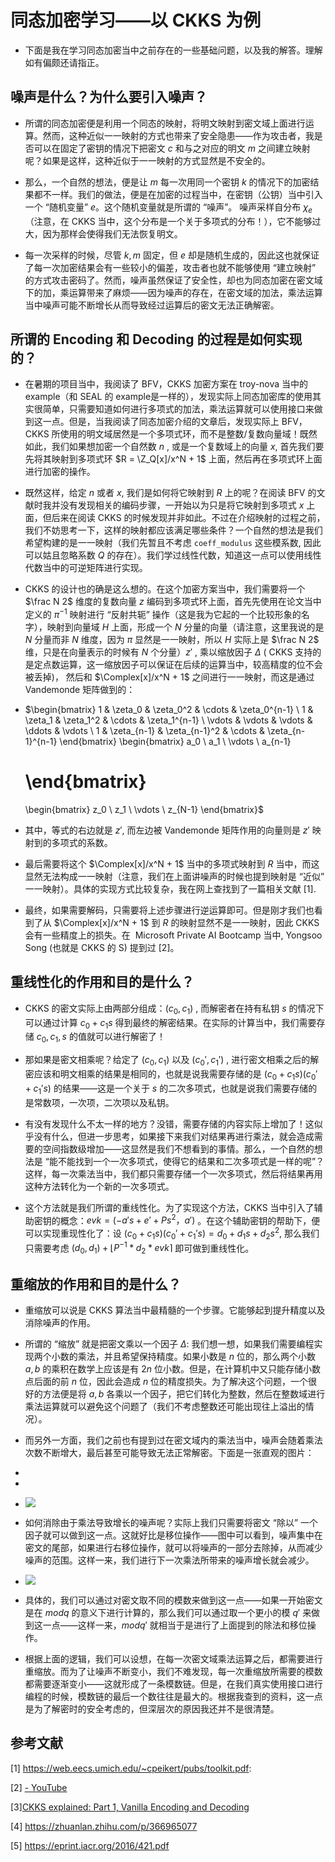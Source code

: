 # 同态加密学习——以 CKKS 为例

* 下面是我在学习同态加密当中之前存在的一些基础问题，以及我的解答。理解如有偏颇还请指正。

## 噪声是什么？为什么要引入噪声？

* 所谓的同态加密便是利用一个同态的映射，将明文映射到密文域上面进行运算。然而，这种近似一一映射的方式也带来了安全隐患——作为攻击者，我是否可以在固定了密钥的情况下把密文 $c$ 和与之对应的明文 $m$ 之间建立映射呢？如果是这样，这种近似于一一映射的方式显然是不安全的。

* 那么，一个自然的想法，便是让 $m$ 每一次用同一个密钥 $k$ 的情况下的加密结果都不一样。我们的做法，便是在加密的过程当中，在密钥（公钥）当中引入一个 “随机变量” $e$。这个随机变量就是所谓的 “噪声”。 噪声采样自分布 $\chi_e$ （注意，在 CKKS 当中，这个分布是一个关于多项式的分布！），它不能够过大，因为那样会使得我们无法恢复明文。

* 每一次采样的时候，尽管 $k, m$ 固定，但 $e$ 却是随机生成的，因此这也就保证了每一次加密结果会有一些较小的偏差，攻击者也就不能够使用 “建立映射” 的方式攻击密码了。然而，噪声虽然保证了安全性，却也为同态加密在密文域下的加，乘运算带来了麻烦——因为噪声的存在，在密文域的加法，乘法运算当中噪声可能不断增长从而导致经过运算后的密文无法正确解密。

## 所谓的 Encoding 和 Decoding 的过程是如何实现的？

* 在暑期的项目当中，我阅读了 BFV，CKKS 加密方案在 troy-nova 当中的 example（和 SEAL 的 example是一样的），发现实际上同态加密库的使用其实很简单，只需要知道如何进行多项式的加法，乘法运算就可以使用接口来做到这一点。但是，当我阅读了同态加密介绍的文章后，发现实际上 BFV，CKKS 所使用的明文域居然是一个多项式环，而不是整数/复数向量域！既然如此，我们如果想加密一个自然数 $n$ , 或是一个复数域上的向量 $x$, 首先我们要先将其映射到多项式环 $R = \Z_Q[x]/x^N + 1$ 上面，然后再在多项式环上面进行加密的操作。

* 既然这样，给定 $n$ 或者 $x$, 我们是如何将它映射到 $R$ 上的呢？在阅读 BFV 的文献时我并没有发现相关的编码步骤，一开始以为只是将它映射到多项式 $x$ 上面，但后来在阅读 CKKS 的时候发现并非如此。不过在介绍映射的过程之前，我们不妨思考一下，这样的映射都应该满足哪些条件？一个自然的想法是我们希望构建的是一一映射（我们先暂且不考虑 `coeff_modulus` 这些模系数, 因此可以姑且忽略系数 $Q$ 的存在）。我们学过线性代数，知道这一点可以使用线性代数当中的可逆矩阵进行实现。

* CKKS 的设计也的确是这么想的。在这个加密方案当中，我们需要将一个 $\frac N 2$ 维度的复数向量 $z$ 编码到多项式环上面，首先先使用在论文当中定义的 $\pi^{-1}$ 映射进行 “反射共轭” 操作（这是我为它起的一个比较形象的名字），映射到向量域 $H$ 上面，形成一个 $N$ 分量的向量（请注意，这里我说的是 $N$ 分量而非 $N$ 维度，因为 $\pi$ 显然是一一映射，所以 $H$ 实际上是 $\frac N 2$ 维，只是在向量表示的时候有 $N$ 个分量）$z'$ , 乘以缩放因子 $\Delta$ ( CKKS 支持的是定点数运算，这一缩放因子可以保证在后续的运算当中，较高精度的位不会被丢掉)， 然后和 $\Complex[x]/x^N + 1$ 之间进行一一映射，而这是通过 Vandemonde 矩阵做到的：

* $\begin{bmatrix}
  1 & \zeta_0 & \zeta_0^2 & \cdots & \zeta_0^{n-1} \\
  1 & \zeta_1 & \zeta_1^2 & \cdots & \zeta_1^{n-1} \\
  \vdots & \vdots & \vdots & \ddots & \vdots \\
  1 & \zeta_{n-1} & \zeta_{n-1}^2 & \cdots & \zeta_{n-1}^{n-1}
  \end{bmatrix}
  \begin{bmatrix}
  a_0 \\
  a_1 \\
  \vdots \\
  a_{n-1}
  
  \end{bmatrix}
  =
  
  \begin{bmatrix}
  z_0 \\
  z_1 \\
  \vdots \\
  z_{N-1}
  \end{bmatrix}$

* 其中，等式的右边就是 $z'$, 而左边被 Vandemonde 矩阵作用的向量则是 $z'$ 映射到的多项式的系数。

* 最后需要将这个 $\Complex[x]/x^N + 1$ 当中的多项式映射到 $R$ 当中，而这显然无法构成一一映射（注意，我们在上面讲噪声的时候也提到映射是 “近似” 一一映射）。具体的实现方式比较复杂，我在网上查找到了一篇相关文献 [1].

* 最终，如果需要解码，只需要将上述步骤进行逆运算即可。但是刚才我们也看到了从 $\Complex[x]/x^N + 1$ 到 $R$ 的映射显然不是一一映射，因此 CKKS 会有一些精度上的损失。在  Microsoft Private AI Bootcamp 当中, Yongsoo Song (也就是 CKKS 的 S) 提到过 [2]。

## 重线性化的作用和目的是什么？

* CKKS 的密文实际上由两部分组成：$(c_0, c_1)$ , 而解密者在持有私钥 $s$ 的情况下可以通过计算 $c_0 + c_1 s$ 得到最终的解密结果。在实际的计算当中，我们需要存储 $c_0, c_1, s$ 的值就可以进行解密了！

* 那如果是密文相乘呢？给定了 $(c_0, c_1)$ 以及 $(c_0',c_1')$ , 进行密文相乘之后的解密应该和明文相乘的结果是相同的，也就是说我需要存储的是 $(c_0 + c_1 s)(c_0' + c_1's)$ 的结果——这是一个关于 $s$ 的二次多项式，也就是说我们需要存储的是常数项，一次项，二次项以及私钥。

* 有没有发现什么不太一样的地方？没错，需要存储的内容实际上增加了！这似乎没有什么，但进一步思考，如果接下来我们对结果再进行乘法，就会造成需要的空间指数级增加——这显然是我们不想看到的事情。那么，一个自然的想法是 “能不能找到一个一次多项式，使得它的结果和二次多项式是一样的呢”？这样，每一次乘法当中，我们都只需要存储一个一次多项式，然后将结果再用这种方法转化为一个新的一次多项式。

* 这个方法就是我们所谓的重线性化。为了实现这个方法，CKKS 当中引入了辅助密钥的概念：$evk = (-a's + e' + Ps^2，a')$ 。在这个辅助密钥的帮助下，便可以实现重现性化了：设 $(c_0 + c_1 s)(c_0' + c_1's) = d_0 + d_1s + d_2s^2$, 那么我们只需要考虑 $(d_0, d_1) + \left\lfloor P^{-1}* d_2* evk \right\rceil$ 即可做到重线性化。

## 重缩放的作用和目的是什么？

* 重缩放可以说是 CKKS 算法当中最精髓的一个步骤。它能够起到提升精度以及消除噪声的作用。

* 所谓的 “缩放” 就是把密文乘以一个因子 $\Delta$: 我们想一想，如果我们需要编程实现两个小数的乘法，并且希望保持精度。如果小数是 $n$ 位的，那么两个小数 $a, b$ 的乘积在数学上应该是有 $2n$ 位小数。但是，在计算机中又只能存储小数点后面的前 $n$ 位，因此会造成 $n$ 位的精度损失。为了解决这个问题，一个很好的方法便是将 $a,b$ 各乘以一个因子，把它们转化为整数，然后在整数域进行乘法运算就可以避免这个问题了（我们不考虑整数还可能出现往上溢出的情况）。

* 而另外一方面，我们之前也有提到过在密文域内的乘法当中，噪声会随着乘法次数不断增大，最后甚至可能导致无法正常解密。下面是一张直观的图片：

* 

* 

* ![](C:\Users\zheng\AppData\Roaming\marktext\images\2024-09-09-09-56-14-image.png)

* 如何消除由于乘法导致增长的噪声呢？实际上我们只需要将密文 “除以” 一个因子就可以做到这一点。这就好比是移位操作——图中可以看到，噪声集中在密文的尾部，如果进行右移位操作，就可以将噪声的一部分去除掉，从而减少噪声的范围。这样一来，我们进行下一次乘法所带来的噪声增长就会减少。

* ![](C:\Users\zheng\AppData\Roaming\marktext\images\2024-09-09-10-01-12-image.png)

* 具体的，我们可以通过对密文取不同的模数来做到这一点——如果一开始密文是在 $mod q$ 的意义下进行计算的，那么我们可以通过取一个更小的模 $q'$ 来做到这一点——这样一来，$modq'$ 就相当于是进行了上面提到的除法和移位操作。

* 根据上面的逻辑，我们可以设想，在每一次密文域乘法运算之后，都需要进行重缩放。而为了让噪声不断变小，我们不难发现，每一次重缩放所需要的模数都需要逐渐变小——这就形成了一条模数链。但是，在我们真实使用接口进行编程的时候，模数链的最后一个数往往是最大的。根据我查到的资料，这一点是为了解密时的安全考虑的，但深层次的原因我还并不是很清楚。

## 参考文献

[1] https://web.eecs.umich.edu/~cpeikert/pubs/toolkit.pdf:

[2] [- YouTube](https://www.youtube.com/watch?v=iQlgeL64vfo&t=806s)

[3][CKKS explained: Part 1, Vanilla Encoding and Decoding](https://blog.openmined.org/ckks-explained-part-1-simple-encoding-and-decoding/)

[4] https://zhuanlan.zhihu.com/p/366965077

[5] https://eprint.iacr.org/2016/421.pdf


